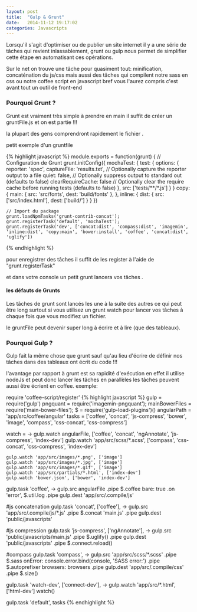 ```yaml
---
layout: post
title:  "Gulp & Grunt"
date:   2014-11-12 19:17:02
categories: Javascripts
---
```


Lorsqu'il s'agit d'optimiser ou de publier un site internet il y a une série de tâches qui revient inlassablement, grunt ou gulp nous permet de simplifier cette étape en automatisant ces opérations.

Sur le net on trouve une tâche pour quasiment tout:  minification, concaténation du js/css mais aussi des tâches qui compilent notre sass en css ou notre coffee script en javascript bref vous l'aurez compris c'est avant tout un outil de front-end

### Pourquoi Grunt ?

Grunt est vraiment très simple à prendre en main il suffit de créer un gruntFile.js et on est partie !!!

la plupart des gens comprendront rapidement le fichier .

petit exemple d'un gruntfile

{% highlight javascript %}
module.exports = function(grunt) {
  // Configuration de Grunt
    grunt.initConfig({
        mochaTest: {
            test: {
                options: {
                    reporter: 'spec',
                    captureFile: 'results.txt', // Optionally capture the reporter output to a file
                    quiet: false, // Optionally suppress output to standard out (defaults to false)
                    clearRequireCache: false // Optionally clear the require cache before running tests (defaults to false)
                },
                src: ['tests/**/*.js']
            }
        }
        copy: {
            main: {
                src: 'src/fonts',
                dest: 'build/fonts'
            },
        },
        inline: {
            dist: {
                src: ['src/index.html'],
                dest: ['build/']
            }
        }
    })

    // Import du package
    grunt.loadNpmTasks('grunt-contrib-concat');
    grunt.registerTask('default', 'mochaTest');
    grunt.registerTask('dev', ['concat:dist', 'compass:dist', 'imagemin', 'inline:dist', 'copy:main', 'bower:install', 'coffee', 'concat:dist', 'uglify'])
{% endhighlight %}

pour enregistrer des tâches il suffit de les register à l'aide de "grunt.registerTask"

et dans votre console un petit grunt lancera vos tâches .

#### les défauts de Grunts

Les tâches de grunt sont lancés les une à la suite des autres ce qui peut être long surtout si vous utilisez un grunt watch pour lancer vos tâches à chaque fois que vous modifiez un fichier.

le gruntFile peut devenir super long à écrire et à lire (que des tableaux).

### Pourquoi Gulp ?

Gulp fait la même chose que grunt sauf qu'au lieu d'écrire de définir nos tâches dans des tableaux ont écrit du code !!!

l'avantage par rapport à grunt est sa rapidité d'exécution en effet il utilise nodeJs et peut donc lancer les tâches en parallèles les tâches peuvent aussi être écrient en coffee.
exemple: 

require 'coffee-script/register'
{% highlight javascript %}
gulp           = require('gulp')
pngquant       = require('imagemin-pngquant');
mainBowerFiles = require('main-bower-files');
$              = require('gulp-load-plugins')()
angularPath    = 'app/src/coffee/angular'
tasks          = ['coffee', 'concat', 'js-compress', 'bower', 'image', 'compass', 'css-concat', 'css-compress']

watch = ->
    gulp.watch angularFile, ['coffee', 'concat', 'ngAnnotate', 'js-compress', 'index-dev']
    gulp.watch 'app/src/scss/*.scss', ['compass', 'css-concat', 'css-compress', 'index-dev']

    gulp.watch 'app/src/images/*.png', ['image']
    gulp.watch 'app/src/images/*.jpg', ['image']
    gulp.watch 'app/src/images/*.gif', ['image']
    gulp.watch 'app/src/partials/*.html', ['index-dev']
    gulp.watch 'bower.json', ['bower', 'index-dev']

gulp.task 'coffee', ->
  gulp.src angularFile 
    .pipe $.coffee bare: true 
        .on 'error', $.util.log
    .pipe gulp.dest 'app/src/.compile/js'


#js concatenation
gulp.task 'concat', ['coffee'], ->
    gulp.src 'app/src/.compile/js/*.js'
    .pipe $.concat 'main.js' 
    .pipe gulp.dest 'public/javascripts'

#js compression
gulp.task 'js-compress', ['ngAnnotate'], ->
    gulp.src 'public/javascripts/main.js'
    .pipe $.uglify()
    .pipe gulp.dest 'public/javascripts'
    .pipe $.connect.reload()

#compass
gulp.task 'compass', ->
    gulp.src 'app/src/scss/*.scss'
        .pipe $.sass
            onError: console.error.bind(console, 'SASS error:')
        .pipe $.autoprefixer
            browsers: browsers 
        .pipe gulp.dest 'app/src/.compile/css'
        .pipe $.size()

gulp.task 'watch-dev', ['connect-dev'], ->
    gulp.watch 'app/src/*.html', ['html-dev']
    watch()

gulp.task 'default', tasks
{% endhighlight %}



